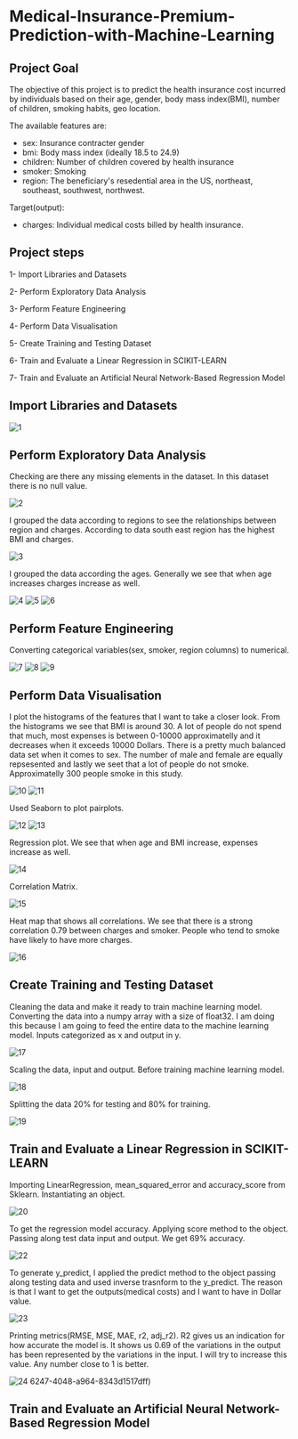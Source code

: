 # Medical-Insurance-Premium-Prediction-with-Machine-Learning

## Project Goal

The objective of this project is to predict the health insurance cost incurred by individuals based on their age, gender, body mass index(BMI), number of children, smoking habits, geo location.

The available features are:

* sex: Insurance contracter gender
* bmi: Body mass index (ideally 18.5 to 24.9)
* children: Number of children covered by health insurance
* smoker:  Smoking
* region: The beneficiary's resedential area in the US, northeast, southeast, southwest, northwest. 

Target(output):
* charges: Individual medical costs billed by health insurance.






## Project steps

1- Import Libraries and Datasets

2- Perform Exploratory Data Analysis

3- Perform Feature Engineering

4- Perform Data Visualisation

5- Create Training and Testing Dataset

6- Train and Evaluate a Linear Regression in SCIKIT-LEARN

7- Train and Evaluate an Artificial Neural Network-Based Regression Model


## Import Libraries and Datasets

![1](https://github.com/batuhan6/Medical-Insurance-Premium-Prediction/assets/32600613/991630e7-fdfa-4a1d-85fe-6a99abba14c8)

## Perform Exploratory Data Analysis

Checking are there any missing elements in the dataset. In this dataset there is no null value. 


![2](https://github.com/batuhan6/Medical-Insurance-Premium-Prediction/assets/32600613/0b2e0792-f26f-4cb5-a1b7-0bfdbcb2e4a1)


I grouped the data according to regions to see the relationships between region and charges. According to data south east region has the highest BMI and charges.

![3](https://github.com/batuhan6/Medical-Insurance-Premium-Prediction/assets/32600613/359cb8d4-2a26-48df-82b8-97ae14087d2d)


I grouped the data according the ages. Generally we see that when age increases charges increase as well.

![4](https://github.com/batuhan6/Medical-Insurance-Premium-Prediction/assets/32600613/1e49fe92-3e63-4934-bacf-25228c38b5e1)
![5](https://github.com/batuhan6/Medical-Insurance-Premium-Prediction/assets/32600613/35c51657-078b-424d-b987-f8eecb4f48fa)
![6](https://github.com/batuhan6/Medical-Insurance-Premium-Prediction/assets/32600613/db770162-e127-41fa-bd1a-9c2fe06ecb00)


## Perform Feature Engineering

Converting categorical variables(sex, smoker, region columns) to numerical.

![7](https://github.com/batuhan6/Medical-Insurance-Premium-Prediction/assets/32600613/1bcb1c44-d845-433e-a883-c3c04448c198)
![8](https://github.com/batuhan6/Medical-Insurance-Premium-Prediction/assets/32600613/a7be2c37-424a-40d4-a25e-e4a9eb3d632c)
![9](https://github.com/batuhan6/Medical-Insurance-Premium-Prediction/assets/32600613/ccab5863-d24b-484f-8685-940dbdbbdadf)



## Perform Data Visualisation

I plot the histograms of the features that I want to take a closer look. From the histograms we see that BMI is around 30. A lot of people do not spend that much, most expenses is between 0-10000 approximatelly and it decreases when it exceeds 10000 Dollars. There is a pretty much balanced data set when it comes to sex. The number of male and female are equally repsesented and lastly we seet that a lot of people do not smoke. Approximatelly 300 people smoke in this study.

![10](https://github.com/batuhan6/Medical-Insurance-Premium-Prediction/assets/32600613/be58a77d-b4bd-4b75-8fe5-76868d1d8c72)
![11](https://github.com/batuhan6/Medical-Insurance-Premium-Prediction/assets/32600613/ea05c16b-2ba1-4495-ac99-720aea3b8d5d)


Used Seaborn to plot pairplots.

![12](https://github.com/batuhan6/Medical-Insurance-Premium-Prediction/assets/32600613/20f505e9-8f27-47fc-ab9b-c302f273787a)
![13](https://github.com/batuhan6/Medical-Insurance-Premium-Prediction/assets/32600613/038822a5-6146-4a2e-9244-37b2eb3cd6d3)


Regression plot. We see that when age and BMI increase, expenses increase as well.

![14](https://github.com/batuhan6/Medical-Insurance-Premium-Prediction/assets/32600613/d4801d8f-c31c-4050-a10c-257ce7d1eb9c)


Correlation Matrix.

![15](https://github.com/batuhan6/Medical-Insurance-Premium-Prediction/assets/32600613/b057dab2-dbbb-4565-bb7b-5608c6bf1d95)


Heat map that shows all correlations. We see that there is a strong correlation 0.79 between charges and smoker. People who tend to smoke have likely to have more charges.

![16](https://github.com/batuhan6/Medical-Insurance-Premium-Prediction/assets/32600613/e3a3194c-d3c3-451b-bbf0-462af9df1d88)



## Create Training and Testing Dataset

Cleaning the data and make it ready to train machine learning model. Converting the data into a numpy array with a size of float32. I am doing this because I am going to feed the entire data to the machine learning model. Inputs categorized as x and output in y.  

![17](https://github.com/batuhan6/Medical-Insurance-Premium-Prediction/assets/32600613/3c1a5a48-a1eb-45b9-9bee-27cee41eab2c)


Scaling the data, input and output. Before training machine learning model.

![18](https://github.com/batuhan6/Medical-Insurance-Premium-Prediction/assets/32600613/cd394ee4-aad6-4bf2-88d4-d60e2aaed640)


Splitting the data 20% for testing and 80% for training. 

![19](https://github.com/batuhan6/Medical-Insurance-Premium-Prediction/assets/32600613/1b4c5a23-4f90-4ef3-8edb-7dded6ab9469)


## Train and Evaluate a Linear Regression in SCIKIT-LEARN

Importing LinearRegression, mean_squared_error and accuracy_score from Sklearn. Instantiating an object.

![20](https://github.com/batuhan6/Medical-Insurance-Premium-Prediction/assets/32600613/8d03f371-765d-4a60-bf00-972accfc9b7a)



To get the regression model accuracy. Applying score method to the object. Passing along test data input and output. We get 69% accuracy.

![22](https://github.com/batuhan6/Medical-Insurance-Premium-Prediction/assets/32600613/0969f743-78ae-467b-9c03-c2bd0fc14f1e)


To generate y_predict, I applied the predict method to the object passing along testing data and used inverse trasnform to the y_predict. The reason is that I want to get the outputs(medical costs) and I want to have in Dollar value.   

![23](https://github.com/batuhan6/Medical-Insurance-Premium-Prediction/assets/32600613/eb364721-6247-4048-a964-8343d1517dff)


Printing metrics(RMSE, MSE, MAE, r2, adj_r2). R2 gives us an indication for how accurate the model is. It shows us 0.69 of the variations in the output has been represented by the variations in the input. I will try to increase this value. Any number close to 1 is better.   

![24](https://github.com/batuhan6/Medical-Insurance-Premium-Prediction/assets/32600613/c60f321e-ab88-4be1-a5b8-7df77f9a124c)
6247-4048-a964-8343d1517dff)


## Train and Evaluate an Artificial Neural Network-Based Regression Model


